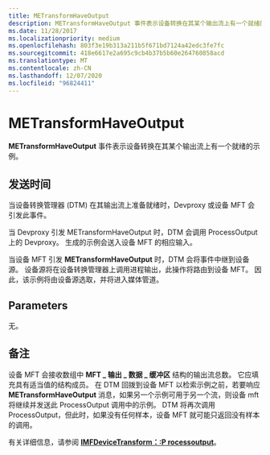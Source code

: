 ```yaml
---
title: METransformHaveOutput
description: METransformHaveOutput 事件表示设备转换在其某个输出流上有一个就绪的示例。
ms.date: 11/28/2017
ms.localizationpriority: medium
ms.openlocfilehash: 803f3e19b313a211b5f671bd7124a42edc3fe7fc
ms.sourcegitcommit: 418e6617e2a695c9cb4b37b5b60e264760858acd
ms.translationtype: MT
ms.contentlocale: zh-CN
ms.lasthandoff: 12/07/2020
ms.locfileid: "96824411"
---
```

# <a name="metransformhaveoutput"></a>METransformHaveOutput


**METransformHaveOutput** 事件表示设备转换在其某个输出流上有一个就绪的示例。

## <a name="span-idwhen_sentspanspan-idwhen_sentspanspan-idwhen_sentspanwhen-sent"></a><span id="When_sent"></span><span id="when_sent"></span><span id="WHEN_SENT"></span>发送时间


当设备转换管理器 (DTM) 在其输出流上准备就绪时，Devproxy 或设备 MFT 会引发此事件。

当 Devproxy 引发 METransformHaveOutput 时，DTM 会调用 ProcessOutput 上的 Devproxy。 生成的示例会送入设备 MFT 的相应输入。

当设备 MFT 引发 **METransformHaveOutput** 时，DTM 会将事件中继到设备源。 设备源将在设备转换管理器上调用进程输出，此操作将路由到设备 MFT。 因此，该示例将由设备源选取，并将进入媒体管道。

## <a name="span-idparametersspanspan-idparametersspanspan-idparametersspanparameters"></a><span id="Parameters"></span><span id="parameters"></span><span id="PARAMETERS"></span>Parameters


无。

## <a name="remarks"></a>备注


设备 MFT 会接收数组中 **MFT \_ 输出 \_ 数据 \_ 缓冲区** 结构的输出流总数。 它应填充具有适当值的结构成员。 在 DTM 回拨到设备 MFT 以检索示例之前，若要响应 **METransformHaveOutput** 消息，如果另一个示例可用于另一个流，则设备 mft 将继续并发送此 ProcessOutput 调用中的示例。 DTM 将再次调用 ProcessOutput，但此时，如果没有任何样本，设备 MFT 就可能只返回没有样本的调用。

有关详细信息，请参阅 [**IMFDeviceTransform：:P rocessoutput**](/windows/win32/api/mftransform/nf-mftransform-imfdevicetransform-processoutput)。

 

